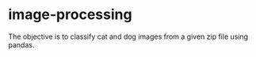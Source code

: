 # image-processing

The objective is to classify cat and dog images from a given zip file using pandas.
